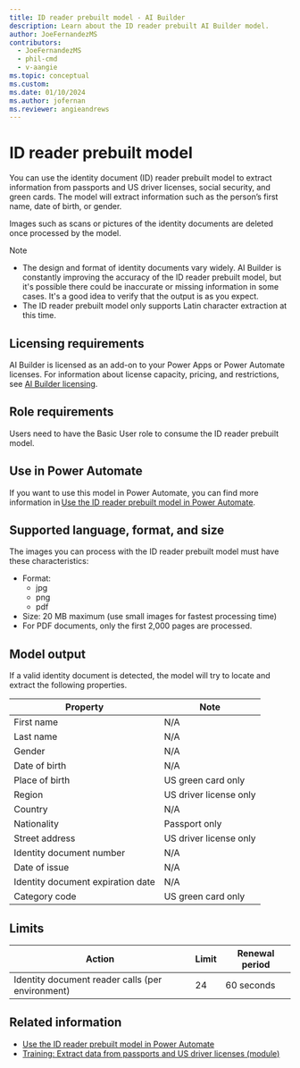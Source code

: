 ```yaml
---
title: ID reader prebuilt model - AI Builder
description: Learn about the ID reader prebuilt AI Builder model.
author: JoeFernandezMS
contributors:
  - JoeFernandezMS
  - phil-cmd
  - v-aangie
ms.topic: conceptual
ms.custom: 
ms.date: 01/10/2024
ms.author: jofernan
ms.reviewer: angieandrews
---
```


# ID reader prebuilt model

You can use the identity document (ID) reader prebuilt model to extract information from passports and US driver licenses, social security, and green cards. The model will extract information such as the person’s first name, date of birth, or gender.

Images such as scans or pictures of the identity documents are deleted once processed by the model.

> [!NOTE]
> - The design and format of identity documents vary widely. AI Builder is constantly improving the accuracy of the ID reader prebuilt model, but it's possible there could be inaccurate or missing information in some cases. It's a good idea to verify that the output is as you expect.
> - The ID reader prebuilt model only supports Latin character extraction at this time.

## Licensing requirements

AI Builder is licensed as an add-on to your Power Apps or Power Automate licenses. For information about license capacity, pricing, and restrictions, see [AI Builder licensing](./administer-licensing.md).

## Role requirements

Users need to have the Basic User role to consume the ID reader prebuilt model.

<!-- H2 **Use in Power Apps** (we’ll light up this section when Power Apps will show the ID reader)
If you want to use this prebuilt model in Power Apps, you use the business card reader component. More information: Use the business card reader component in canvas apps and Use the business card reader component in model-driven apps -->

## Use in Power Automate

If you want to use this model in Power Automate, you can find more information in [Use the ID reader prebuilt model in Power Automate](id-reader.md).

## Supported language, format, and size

The images you can process with the ID reader prebuilt model must have these characteristics:

- Format:
    - jpg
    - png
    - pdf
- Size: 20 MB maximum (use small images for fastest processing time)
- For PDF documents, only the first 2,000 pages are processed.

## Model output

If a valid identity document is detected, the model will try to locate and extract the following properties.

|Property  |Note  |
|---------|---------|
|First name     |    N/A     |
|Last name     |   N/A      |
|Gender     |    N/A     |
|Date of birth     |    N/A     |
|Place of birth     |    US green card only    |
|Region     | US driver license only        |
|Country     |    N/A     |
|Nationality     | Passport only        |
|Street address     | US driver license only        |
|Identity document number     |    N/A     |
|Date of issue    |    N/A     |
|Identity document expiration date     |    N/A     |
|Category code     |    US green card only    |

## Limits

|Action|Limit|Renewal period|
|--|--|--|
|Identity document reader calls (per environment)|24|60 seconds|


## Related information

- [Use the ID reader prebuilt model in Power Automate](id-reader.md)
- [Training: Extract data from passports and US driver licenses (module)](/training/modules/get-started-ai-builder-identity-document-reader/)

